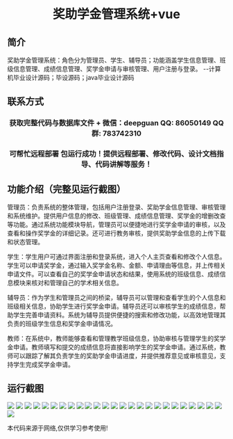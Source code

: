 <p><h1 align="center">奖助学金管理系统+vue</h1></p>

## 简介
奖助学金管理系统：角色分为管理员、学生、辅导员；功能涵盖学生信息管理、班级信息管理、成绩信息管理、奖学金申请与审核管理、用户注册与登录。    --计算机毕业设计源码；毕设源码；java毕业设计源码


## 联系方式
<p><h3 align="center">获取完整代码与数据库文件 + 微信：deepguan QQ: 86050149 QQ群: 783742310</h3></p>
<p><h3 align="center">可帮忙远程部署 包运行成功！提供远程部署、修改代码、设计文档指导、代码讲解等服务！</h3></p>

## 功能介绍（完整见运行截图）
管理员：负责系统的整体管理，包括用户注册登录、奖助学金信息管理、审核管理和系统维护。提供用户信息的修改、班级管理、成绩信息管理、奖学金的增删改查等功能。通过系统功能模块导航，管理员可以便捷地进行奖学金申请的审核，以及查看和操作奖学金的详细记录。还可进行教务审核，提供奖助学金信息的上传下载和状态管理。

学生：学生用户可通过界面注册和登录系统，进入个人主页查看和修改个人信息。学生可以申请奖学金，通过输入奖学金名称、金额、申请理由等信息，并上传相关申请文件。可以查看自己的奖学金申请状态和结果，使用系统的班级信息、成绩信息模块来核对和管理自己的学术相关信息。

辅导员：作为学生和管理员之间的桥梁，辅导员可以管理和查看学生的个人信息和班级相关信息，协助学生进行奖学金申请。辅导员还可以审核学生的成绩信息，帮助学生完善申请资料。系统为辅导员提供便捷的搜索和修改功能，以高效地管理其负责的班级学生信息和奖学金申请情况。

教师：在系统中，教师能够查看和管理教学班级信息，协助审核与管理学生的奖学金申请。教师填写和提交的成绩信息将直接影响学生的奖学金申请。通过系统，教师可以跟踪了解其负责学生的奖助学金申请进度，并提供推荐意见或审核意见，支持学生完成奖学金申请。


## 运行截图
![](https://bs-1329754181.cos.ap-shanghai.myqcloud.com/ssm/ScholarshipManagementSystem/img/001.jpg)
![](https://bs-1329754181.cos.ap-shanghai.myqcloud.com/ssm/ScholarshipManagementSystem/img/002.jpg)
![](https://bs-1329754181.cos.ap-shanghai.myqcloud.com/ssm/ScholarshipManagementSystem/img/003.jpg)
![](https://bs-1329754181.cos.ap-shanghai.myqcloud.com/ssm/ScholarshipManagementSystem/img/004.jpg)
![](https://bs-1329754181.cos.ap-shanghai.myqcloud.com/ssm/ScholarshipManagementSystem/img/005.jpg)
![](https://bs-1329754181.cos.ap-shanghai.myqcloud.com/ssm/ScholarshipManagementSystem/img/006.jpg)
![](https://bs-1329754181.cos.ap-shanghai.myqcloud.com/ssm/ScholarshipManagementSystem/img/007.jpg)
![](https://bs-1329754181.cos.ap-shanghai.myqcloud.com/ssm/ScholarshipManagementSystem/img/008.jpg)
![](https://bs-1329754181.cos.ap-shanghai.myqcloud.com/ssm/ScholarshipManagementSystem/img/009.jpg)
![](https://bs-1329754181.cos.ap-shanghai.myqcloud.com/ssm/ScholarshipManagementSystem/img/010.jpg)
![](https://bs-1329754181.cos.ap-shanghai.myqcloud.com/ssm/ScholarshipManagementSystem/img/011.jpg)
![](https://bs-1329754181.cos.ap-shanghai.myqcloud.com/ssm/ScholarshipManagementSystem/img/012.jpg)
![](https://bs-1329754181.cos.ap-shanghai.myqcloud.com/ssm/ScholarshipManagementSystem/img/013.jpg)
![](https://bs-1329754181.cos.ap-shanghai.myqcloud.com/ssm/ScholarshipManagementSystem/img/014.jpg)
![](https://bs-1329754181.cos.ap-shanghai.myqcloud.com/ssm/ScholarshipManagementSystem/img/015.jpg)
![](https://bs-1329754181.cos.ap-shanghai.myqcloud.com/ssm/ScholarshipManagementSystem/img/016.jpg)
![](https://bs-1329754181.cos.ap-shanghai.myqcloud.com/ssm/ScholarshipManagementSystem/img/017.jpg)
![](https://bs-1329754181.cos.ap-shanghai.myqcloud.com/ssm/ScholarshipManagementSystem/img/018.jpg)
![](https://bs-1329754181.cos.ap-shanghai.myqcloud.com/ssm/ScholarshipManagementSystem/img/019.jpg)
![](https://bs-1329754181.cos.ap-shanghai.myqcloud.com/ssm/ScholarshipManagementSystem/img/020.jpg)
![](https://bs-1329754181.cos.ap-shanghai.myqcloud.com/ssm/ScholarshipManagementSystem/img/021.jpg)
![](https://bs-1329754181.cos.ap-shanghai.myqcloud.com/ssm/ScholarshipManagementSystem/img/022.jpg)
![](https://bs-1329754181.cos.ap-shanghai.myqcloud.com/ssm/ScholarshipManagementSystem/img/023.jpg)
![](https://bs-1329754181.cos.ap-shanghai.myqcloud.com/ssm/ScholarshipManagementSystem/img/024.jpg)
![](https://bs-1329754181.cos.ap-shanghai.myqcloud.com/ssm/ScholarshipManagementSystem/img/025.jpg)
![](https://bs-1329754181.cos.ap-shanghai.myqcloud.com/ssm/ScholarshipManagementSystem/img/026.jpg)

<p>本代码来源于网络,仅供学习参考使用!</p>
